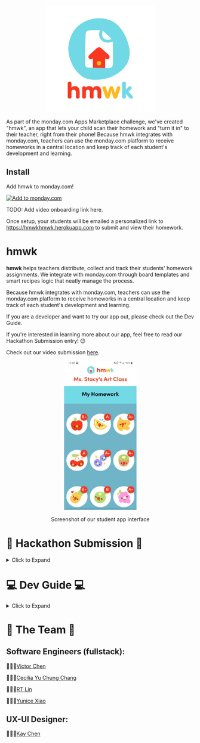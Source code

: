 <p align="center">
  <img src="./public/hmwk_logo.png" alt="hmwk's logo"/>
</p>


As part of the monday.com Apps Marketplace challenge, we've created "hmwk", an app that lets your child scan their homework and "turn it in" to their teacher, right from their phone! Because hmwk integrates with monday.com, teachers can use the monday.com platform to receive homeworks in a central location and keep track of each student's development and learning.

## Install

Add hmwk to monday.com!

<a href="https://auth.monday.com/oauth2/authorize?client_id=2b8295571169c8715ed9ad765153a96f&response_type=install"> <img alt="Add to monday.com" height="42" src="https://dapulse-res.cloudinary.com/image/upload/f_auto,q_auto/remote_mondaycom_static/uploads/Tal/4b5d9548-0598-436e-a5b6-9bc5f29ee1d9_Group12441.png" /> </a>

TODO: Add video onboarding link here.

Once setup, your students will be emailed a personalized link to https://hmwkhmwk.herokuapp.com to submit and view their homework.

# hmwk

**hmwk** helps teachers distribute, collect and track their students' homework assignments. We integrate with monday.com through board templates and smart recipes logic that neatly manage the process.

Because hmwk integrates with monday.com, teachers can use the monday.com platform to receive homeworks in a central location and keep track of each student's development and learning.

If you are a developer and want to try our app out, please check out the Dev Guide.

If you're interested in learning more about our app, feel free to read our Hackathon Submission entry! 😊

Check out our video submission [here]().

<p align="center">
  <img src="public/screenshots/SS_allHmwk.jpg" alt="Student can also track all their grades" height="400">
</p>
<p align="center"> Screenshot of our student app interface</p>

# 📖 Hackathon Submission 📖

<details><summary>Click to Expand</summary>

<details><summary>Inspiration</summary>

## Inspiration

## 👩🏻‍🏫🧑🏻‍🏫👩🏼‍🏫🧑🏿‍🏫👩🏽‍🏫💻🏫📱🧒🏽🧒🧒🏾🧒🏻🧒🏼🧒🏿

2020 has been a year of change. While most tech teams have had a relatively swift change to working from home, the same cannot always be said about teams in the classroom, especially for elementary schools. We wanted to build something that could make a difference and improve the lives of the millions of teachers, students, and parents who are distance learning around the world.

Of the many problems that we looked into, this one in particular had a strong potential to integrate with the monday.com’s platform and services, so we chose to develop a strong yet simple solution for it.

<p align="center">
  <img src="./public/hmwk_mark.png" alt="hmwk's thumbnail"/>
</p>

</details>

<details><summary>What our App does</summary>

## What it does

Our fun and simple app makes it extremely easy for younger students (or their busy parents) to upload photos of their homework. For the teachers who moved their classroom logistics online, hmwk is an easy way to manage, collect, and grade assignments. For the students and parents that aren’t prepared to challenge technology’s learning curve, hmwk makes homework about learning again.

To start, teachers need a monday.com account and to download our hmwk board templates. The very first time they use it, they add their students onto the "Students" board. On the "Homework Assignments" board, they can plan their homework assignments as far as they want, and once they change the status of a specific homework assignment to "Send to Students", hmwk's app logic will populate the "Homework Tracking" board automatically, so that each homework assignment is a group, and within that group we have an item for each student (from the "Students" board).

<p align="center">
  <img src="public/screenshots/SS_Homework-Assignments-Board.png
" alt="Homework Assignments Board"/>
</p>
<p align="center">
  <img src="public/screenshots/SS_Homework-Tracking-Board.png
" alt="Homework Tracking Board"/>
</p>

On the student side, the process is even smoother and simpler. When the teacher sent the Homework Assignment, our service automatically sends an email to all the students form the Students board alerting of new homework. Each student gets an individual unique link generated by our app, so that they don't need to sign in, just click the link and upload the photo!

<p align="center">
  <img src="public/screenshots/SS_Student-gets-email.png" alt="Email students get with unique link"/>
</p>

When the student submits the photo using the URL they received by email, they will get a screen confirmation that the hmwk was sent.

The teacher, instead of collecting assignments through email, just goes to that "Homework Tracking" board and can see all the submissions there by clicking on the hmwk files. They can also assign grades to the assignments on the very same board, and send an automated email through a monday.com integration to each student with their grade.

<p align="center">
  <img src="public/screenshots/SS_Homework-Tracking-Board-HMWK-submitted.png
" alt="Homework Tracking Board with submissions"/>
</p>

</details>

<details><summary>How we built it</summary>

## How we built it

We built our app using JS. In the back-end, we use Node.js, Express.js for routing, and services/ controllers/ middlewares for the monday.com API. We rely on the monday.com SDK to interact with the monday.com API. We have routes that serve both monday.com traffic and student (end user) traffic. We have a Redis database to cache data that is routinely accessed so we don't need to continuously make calls to the monday.com API.

In the front-end, we use React with hooks to manage the state and switch between components within the app. We also used the monday.com API playground to know which variables to use to make our calls. For the styling, we started off with raw CSS, but later implemented styled components within our component folder for styling specific to that component.

We have also made good use of an external repo to build the camera component. The tutorial for it can be found [here](https://blog.logrocket.com/responsive-camera-component-react-hooks/).

Below are some screenshots of the app itself, as the students see it.

<p align="center">Student get to this screen when they click their unique link: </p>

<p align="center">
  <img src="public/screenshots/SS_uniqueLink.jpg" alt="Student get to this screen when they click their unique link" height="400"/>
</p>

<p align="center">App asks for camera permissions: </p>

<p align="center">
  <img src="public/screenshots/SS_allowCamera.jpg" alt="App asks for camera permissions" height="400"/>
</p>

<p align="center">Students can take photos from the web browser in their phone:</p>

<p align="center">
  <img src="public/screenshots/SS_takePhoto.jpg" alt="Students can take photos from the web browser in their phone" height="400"/>
</p>

<p align="center"> Student successfully uploaded hmwk:</p>

<p align="center">
  <img src="public/screenshots/SS_success.jpg" alt="Student successfully uploaded hmwk" height="400"/>
</p>

<p align="center"> Student can also track all their grades: </p>

<p align="center">
  <img src="public/screenshots/SS_allHmwk.jpg" alt="Student can also track all their grades" height="400">
</p>

</details>

<details><summary>Why it matters (UX Research)</summary>

## Why it matters (UX Research)

For a developer debugging deep in the trenches of code, the user isn’t always top of mind. Our team dedicated time to researching our competitors, speaking to teachers and families of young students to identify just what we could build to make their lives a little easier.

Key insights we discovered were just how much of a challenge technology could be for elementary to middle school teachers and students. Education technology such as Google Classroom is a big commitment for younger students that aren’t quite ready for large homework loads. Kids should be more focused on developing a love for learning and distance learning doesn’t have to be a barrier to that.

These exercises in empathy helped develop a better understanding of our users’ problems and identify what features to prioritize with our time constraints. We are proud to know the value behind our work.

</details>

<details><summary>Challenges we ran into</summary>

## Challenges we ran into

We are a group of 4 developers and a UI-UX designer. We wanted to participate in the challenge together, because working with others is always more fun and enriching, alas more difficult. Coordinating online when everyone has different schedules has been challenging, but we are proud we made it work.

Learning the monday API took a while at the beginning, specially since most of us didn't know graphQL. While the monday.com documentation and the developers workshop helped, there were some areas that were quite unique to our app and that took a lot of crunching to solve.

</details>

<details><summary>Accomplishments that we are proud of</summary>

## Accomplishments that we are proud of

Our app works! It has the potential of helping a lot of teachers, especially elementary school teachers, where homework is still mostly written by hand.

We are very proud of forming a diverse team. We have 2 SWEs, 2 recent-grads SWEs (one was formerly a marketer) and a UI-UX designer. This helped us look at the problem with a wider lens, we learned a lot about UI design, and our designer also learned some of the more technical aspects to solving a problem.

</details>

<details><summary> What we learned</summary>

## What we learned

Developer takeaways:

1. Establish contact with monday.com dev support early on, so you have expertise on the platform you're developing for.

2. Deploying early can help save time down the road

3. Before deleting all your playgrounds and setting up a demo for recording, record a quick video of the playground in case something goes wrong with the demo setting! It happened to us :(

Designer takeaways:

1. The role is 50% research, 50% design, and 100% leading conversations about users.

2. Designing it is faster than building it. So make sure it’s worth building.

</details>

<details><summary>What's next for hmwk</summary>

## What's next for hmwk

We had a lot of great features planned for hmwk, but unfortunately had to cut them down to fit our time constraints. Our developers are still learning front-end as well, so building the UI according to the prototyped design is still a work in progress. Users, especially young ones, are more responsive to interfaces with a lot of color and interactions, so our priority is to refine the existing UI with micro-interactions.

1. Multiple Uploads. Allows users to upload and preview multiple images to one assignment. The assumption is that most elementary grade students' homework assignments wouldn't need more than 1 page, but we would like to add the ability of multiple uploads for the older students as well.

2. Rewards System. Expand the sticker reward feature to help motivate students. This feature is currently still hard-coded, but we want to be able to make it dynamic.

3. Smart Scan. Using machine learning, we want to be able to find when a hmwk submission is blurry, slanted, or too dark/bright. When the image's quality isn't good enough, we want to pop a modal to inform the student to please capture a new photo to submit.

</details>

</details>

# 💻 Dev Guide 💻

<details><summary>Click to Expand</summary>

### Install NodeJS from scratch on Mac OS X

This step is optional.

```bash
set -euxo pipefail

# Update Brew
# * I had to specify --debug --verbose since it's otherwise silent and looked
#   like it was hanging.
brew update --debug --verbose

# Clean slate
brew uninstall --ignore-dependencies node
brew uninstall --force node
brew uninstall --ignore-dependencies nvm  # If you have nvm
brew uninstall --force nvm                # If you have nvm
cd $HOME && rm -rf .nvm .npm .node-gyp .node_repl_history

# Install nvm
# * https://medium.com/@jamesauble/install-nvm-on-mac-with-brew-adb921fb92cc
# * https://github.com/nvm-sh/nvm
brew install nvm
# follow instructions, restart terminal, then run this. If it prints 'nvm', success!
command -v nvm

# Install the currently latest LTS version of node (currently it is 14.15.0)
nvm install 14.15.0
nvm use 14.15.0
```

### Other dependencies

```bash
# Sorry, you need Mac OS X ><
# This step should be solved via Heroku buildpack on Heroku.
brew install imagemagick
```

In the project root directory (`hmwk/`), the `.nvmrc` file is set to `14.15.0`, so you can also just run `nvm use` to switch to that version. Note that you don't have to do this every single time.

### Personal workspace playground

When developing, it is useful to have your own playground workspace.

1. In one tab, run `npm run expose`. In another tab, run `npm run server-dev`. Copy the `https://` ngrok URL. You will need this for step 2.

2. Create a "Reset Boards (`YOU`)" recipe. For the subscription URL, put in your ngrok url suffixed with `/reseed/subscribe`, e.g. `https://7cc0c3259e14.ngrok.io/reseed/subscribe`. Do the same for `/reseed/unsubscribe`.

3. Create your own workspace, e.g. named "`<YOU>` Playground".

4. Click "Add" --> "New from template" --> "See More Templates".

5. Search for and use "hmwk for teachers".

6. Click "Integrate" --> "+ Add new integration".

7. Search for and use "Reset Boards (`<YOU>`)". Fill out the recipe sentence completely.

That's it! Now if you want to reseed your boards, just run:

```bash
npm run reseed
```

Note: Don't reseed too often in a short amount of time. [monday.com rate limits you](https://monday.com/developers/v2#rate-limits-section).

### Build the app and run it locally with Heroku command

You will need to install [`Heroku CLI`](https://devcenter.heroku.com/articles/getting-started-with-nodejs#set-up) first

```
npm install
heroku local web
```

The app will now be redirected to http://localhost:5000/

</details>

# 🌟 The Team 🌟

## Software Engineers (fullstack):

🧑🏻‍💻[Victor Chen](https://www.linkedin.com/in/victor-lam-chen)

👩🏻‍💻[Cecilia Yu Chung Chang](https://www.linkedin.com/in/cecilia-yu-chung-chang)

🧑🏻‍💻[RT Lin](https://www.linkedin.com/in/rt-lin)

👩🏻‍💻[Yunice Xiao](https://www.linkedin.com/in/fishxy2)

## UX-UI Designer:

👩🏻‍💻[Kay Chen](https://www.linkedin.com/in/kay-chen-9a9679165)
